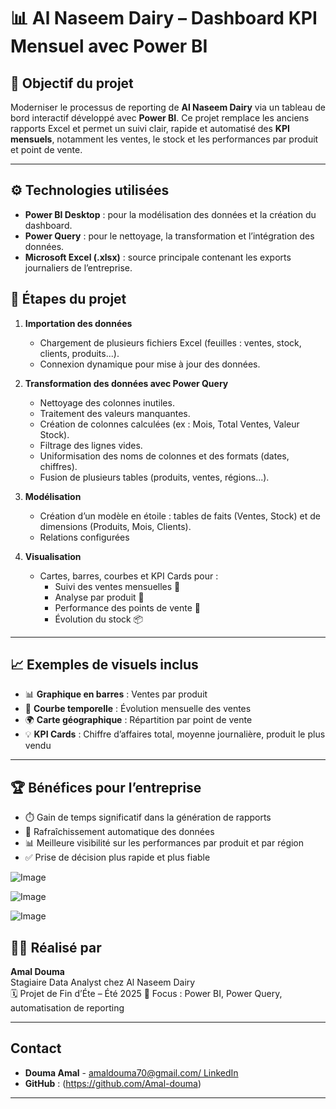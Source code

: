             
# 📊 Al Naseem Dairy – Dashboard KPI Mensuel avec Power BI

## 🧠 Objectif du projet

Moderniser le processus de reporting de **Al Naseem Dairy** via un tableau de bord interactif développé avec **Power BI**. Ce projet remplace les anciens rapports Excel et permet un suivi clair, rapide et automatisé des **KPI mensuels**, notamment les ventes, le stock et les performances par produit et point de vente.

---

## ⚙️ Technologies utilisées

- **Power BI Desktop** : pour la modélisation des données et la création du dashboard.
- **Power Query** : pour le nettoyage, la transformation et l’intégration des données.
- **Microsoft Excel (.xlsx)** : source principale contenant les exports journaliers de l’entreprise.

## 🔁 Étapes du projet

1. **Importation des données**
   - Chargement de plusieurs fichiers Excel (feuilles : ventes, stock, clients, produits...).
   - Connexion dynamique pour mise à jour des données.

2. **Transformation des données avec Power Query**
   - Nettoyage des colonnes inutiles.
   - Traitement des valeurs manquantes.
   - Création de colonnes calculées (ex : Mois, Total Ventes, Valeur Stock).
   - Filtrage des lignes vides.
   - Uniformisation des noms de colonnes et des formats (dates, chiffres).
   - Fusion de plusieurs tables (produits, ventes, régions...).

3. **Modélisation**
   - Création d’un modèle en étoile : tables de faits (Ventes, Stock) et de dimensions (Produits, Mois, Clients).
   - Relations configurées

4. **Visualisation**
   - Cartes, barres, courbes et KPI Cards pour :
     - Suivi des ventes mensuelles 📆
     - Analyse par produit 🧀
     - Performance des points de vente 📍
     - Évolution du stock 📦

---
## 📈 Exemples de visuels inclus

- 📊 **Graphique en barres** : Ventes par produit
- 📅 **Courbe temporelle** : Évolution mensuelle des ventes
- 🌍 **Carte géographique** : Répartition par point de vente
- 💡 **KPI Cards** : Chiffre d’affaires total, moyenne journalière, produit le plus vendu

---
## 🏆 Bénéfices pour l’entreprise

- ⏱️ Gain de temps significatif dans la génération de rapports
- 🔁 Rafraîchissement automatique des données
- 📊 Meilleure visibilité sur les performances par produit et par région
- ✅ Prise de décision plus rapide et plus fiable


![Image](https://github.com/user-attachments/assets/7b381f5f-3984-4552-8ea4-6c1374cbd0f7)

![Image](https://github.com/user-attachments/assets/f3c494a1-fdd8-4e30-a323-ed2e387d58f4)




![Image](https://github.com/user-attachments/assets/91ef5b24-f86d-4eb8-ac95-ab00aa4982c4)
## 👩‍💻 Réalisé par

**Amal Douma**  
Stagiaire Data Analyst chez Al Naseem Dairy  
🗓️ Projet de Fin d’Éte – Été 2025 
📌 Focus : Power BI, Power Query, automatisation de reporting

---
## Contact

- **Douma Amal** - [amaldouma70@gmail.com/ LinkedIn](https://www.linkedin.com/in/amal-douma-09178a20a/)
- **GitHub** : (https://github.com/Amal-douma)

---

